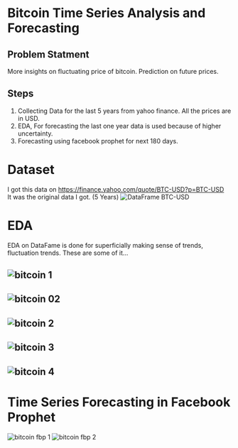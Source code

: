 # Bitcoin Time Series Analysis and Forecasting
## Problem Statment
More insights on fluctuating price of bitcoin. Prediction on future prices.
## Steps
1. Collecting Data for the last 5 years from yahoo finance. All the prices are in USD.
2. EDA, For forecasting the last one year data is used because of higher uncertainty.
3. Forecasting using facebook prophet for next 180 days.

# Dataset
I got this data on https://finance.yahoo.com/quote/BTC-USD?p=BTC-USD </br>
It was the original data I got. (5 Years)
![DataFrame BTC-USD](https://user-images.githubusercontent.com/75474944/119854177-7bb82a80-bf2e-11eb-9b58-09aa550e0dad.png)

# EDA
EDA on DataFame is done for superficially making sense of trends, fluctuation trends.
These are some of it...

![bitcoin 1](https://user-images.githubusercontent.com/75474944/120080705-ce811600-c0d7-11eb-9772-18870c6a1e1a.png)
---
![bitcoin 02](https://user-images.githubusercontent.com/75474944/120080708-d2ad3380-c0d7-11eb-9ec9-22f88b6d575b.png)
---
![bitcoin 2](https://user-images.githubusercontent.com/75474944/120080710-d3de6080-c0d7-11eb-9b2d-5168d98b4759.png)
---
![bitcoin 3](https://user-images.githubusercontent.com/75474944/120080713-d5a82400-c0d7-11eb-9840-133fad853ef9.png)
---
![bitcoin 4](https://user-images.githubusercontent.com/75474944/120080718-d771e780-c0d7-11eb-965b-ce9fe9c96855.png)
---

# Time Series Forecasting in Facebook Prophet
![bitcoin fbp 1](https://user-images.githubusercontent.com/75474944/120080678-b8735580-c0d7-11eb-9a41-34002968bce6.png)
![bitcoin fbp 2](https://user-images.githubusercontent.com/75474944/120080694-bf9a6380-c0d7-11eb-9ff0-0e3f90c87e75.png)
